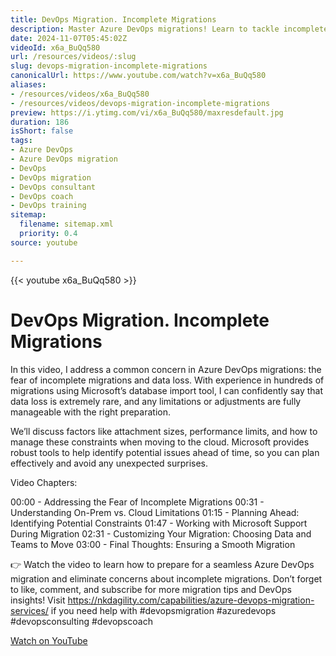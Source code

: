 ```yaml
---
title: DevOps Migration. Incomplete Migrations
description: Master Azure DevOps migrations! Learn to tackle incomplete migrations and data loss fears with expert tips for a seamless transition to the cloud.
date: 2024-11-07T05:45:02Z
videoId: x6a_BuQq580
url: /resources/videos/:slug
slug: devops-migration-incomplete-migrations
canonicalUrl: https://www.youtube.com/watch?v=x6a_BuQq580
aliases:
- /resources/videos/x6a_BuQq580
- /resources/videos/devops-migration-incomplete-migrations
preview: https://i.ytimg.com/vi/x6a_BuQq580/maxresdefault.jpg
duration: 186
isShort: false
tags:
- Azure DevOps
- Azure DevOps migration
- DevOps
- DevOps migration
- DevOps consultant
- DevOps coach
- DevOps training
sitemap:
  filename: sitemap.xml
  priority: 0.4
source: youtube

---
```

{{< youtube x6a_BuQq580 >}}

# DevOps Migration. Incomplete Migrations

In this video, I address a common concern in Azure DevOps migrations: the fear of incomplete migrations and data loss. With experience in hundreds of migrations using Microsoft’s database import tool, I can confidently say that data loss is extremely rare, and any limitations or adjustments are fully manageable with the right preparation.

We’ll discuss factors like attachment sizes, performance limits, and how to manage these constraints when moving to the cloud. Microsoft provides robust tools to help identify potential issues ahead of time, so you can plan effectively and avoid any unexpected surprises.

Video Chapters:

00:00 - Addressing the Fear of Incomplete Migrations
00:31 - Understanding On-Prem vs. Cloud Limitations
01:15 - Planning Ahead: Identifying Potential Constraints
01:47 - Working with Microsoft Support During Migration
02:31 - Customizing Your Migration: Choosing Data and Teams to Move
03:00 - Final Thoughts: Ensuring a Smooth Migration

👉 Watch the video to learn how to prepare for a seamless Azure DevOps migration and eliminate concerns about incomplete migrations. Don’t forget to like, comment, and subscribe for more migration tips and DevOps insights! Visit https://nkdagility.com/capabilities/azure-devops-migration-services/ if you need help with #devopsmigration #azuredevops #devopsconsulting #devopscoach

[Watch on YouTube](https://www.youtube.com/watch?v=x6a_BuQq580)

